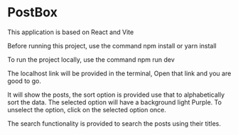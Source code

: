 # PostBox

This application is based on React and Vite

Before running this project, use the command 
npm install or yarn install

To run the project locally, 
use the command
npm run dev

The localhost link will be provided in the terminal, Open that link and you are good to go.

It will show the posts, the sort option is provided use that to alphabetically sort the data.
The selected option will have a background light Purple. To unselect the option, click on the selected option once.

The search functionality is provided to search the posts using their titles.
